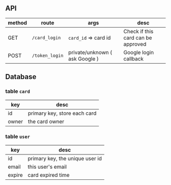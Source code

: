 

## API

| method | route | args | desc |
|---|---|---|---|
| GET | `/card_login` | `card_id` => card id | Check if this card can be approved |
| POST | `/token_login` | private/unknown ( ask Google ) | Google login callback |

## Database

### table `card`
| key | desc |
|---|---|
| id | primary key, store each card |
| owner | the card owner |

### table `user`

| key | desc |
|---|---|
|  id | primary key, the unique user id |
| email | this user's email |
| expire | card expired time |
